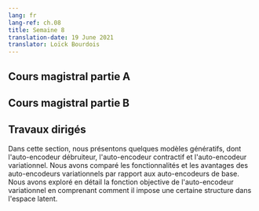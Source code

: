 ```yaml
---
lang: fr
lang-ref: ch.08
title: Semaine 8
translation-date: 19 June 2021
translator: Loïck Bourdois
---
```



<!--
## Lecture part A
-->
## Cours magistral partie A

<!--
## Lecture part B
-->
## Cours magistral partie B

<!--
## Practicum
In this section, we introduced some Generative Models including Denoising AE, Contractive AE and Variational AE. We compared the functionalities and advantages of Variational AEs over Basic Autoencoders. We explored the objective function of VAE in detail, understanding how it enforced some structure in the latent space.
-->
## Travaux dirigés
Dans cette section, nous présentons quelques modèles génératifs, dont l'auto-encodeur débruiteur, l'auto-encodeur contractif et l'auto-encodeur variationnel. Nous avons comparé les fonctionnalités et les avantages des auto-encodeurs variationnels par rapport aux auto-encodeurs de base. Nous avons exploré en détail la fonction objective de l'auto-encodeur variationnel en comprenant comment il impose une certaine structure dans l'espace latent.
